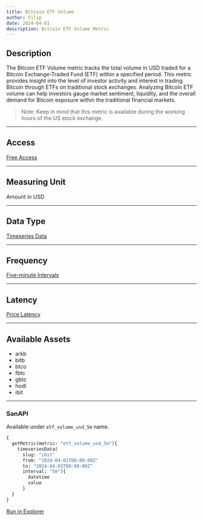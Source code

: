 ```yaml
---
title: Bitcoin ETF Volume
author: Filip
date: 2024-04-01
description: Bitcoin ETF Volume Metric
---
```


## Description

The Bitcoin ETF Volume metric tracks the total volume in USD traded for a Bitcoin Exchange-Traded Fund 
(ETF) within a specified period. This metric provides insight into the level of investor activity and 
interest in trading Bitcoin through ETFs on traditional stock exchanges. Analyzing Bitcoin ETF volume 
can help investors gauge market sentiment, liquidity, and the overall demand for Bitcoin exposure within 
the traditional financial markets.

> Note: Keep in mind that this metric is available during the working hours of the US stock exchange.

---

## Access

[Free Access](/metrics/details/access#free-access)

---

## Measuring Unit

Amount in USD

---

## Data Type

[Timeseries Data](/metrics/details/data-type#timeseries-data)

---

## Frequency

[Five-minute Intervals](/metrics/details/frequency#five-minute-frequency)

---

## Latency

[Price Latency](/metrics/details/latency#price-latency)

---

## Available Assets

- arkb
- bitb
- btco
- fbtc
- gbtc
- hodl
- ibit

---

### SanAPI

Available under `etf_volume_usd_5m` name.


```graphql
{
  getMetric(metric: "etf_volume_usd_5m"){
    timeseriesData(
      slug: "ibit"
      from: "2024-04-01T00:00:00Z"
      to: "2024-04-03T00:00:00Z"
      interval: "5m"){
        datetime
        value
      }
  }
}
```
[Run in Explorer](<https://api.santiment.net/graphiql?variables=&query=%7B%0A%20%20getMetric(metric%3A%20%22etf_volume_usd_5m%22)%7B%0A%20%20%20%20timeseriesData(%0A%20%20%20%20%20%20slug%3A%20%22ibit%22%0A%20%20%20%20%20%20from%3A%20%222024-04-01T00%3A00%3A00Z%22%0A%20%20%20%20%20%20to%3A%20%222024-04-03T00%3A00%3A00Z%22%0A%20%20%20%20%20%20interval%3A%20%225m%22)%7B%0A%20%20%20%20%20%20%20%20datetime%0A%20%20%20%20%20%20%20%20value%0A%20%20%20%20%20%20%7D%0A%20%20%7D%0A%7D>)
